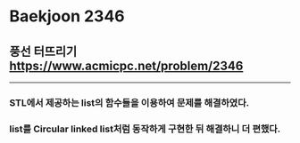 Baekjoon 2346
=============
풍선 터뜨리기  <https://www.acmicpc.net/problem/2346>
---------------
- - -
### STL에서 제공하는 list의 함수들을 이용하여 문제를 해결하였다.
### list를 Circular linked list처럼 동작하게 구현한 뒤 해결하니 더 편했다.
